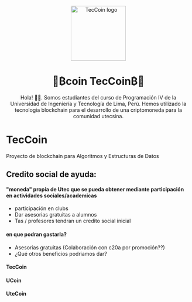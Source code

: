 <!-- Image url format -->
<!-- https://github.com/Enriquefft/blockchain/blob/main/Readme/name.png?raw=true-->

<!-- Mejor compatibilidad -->
<a name="readme-top"></a>

<!-- PROJECT SHIELDS -->
<!-- [![displayed text][displayed image url]][link url] -->

<!-- logo y titulo -->
<div align="center">
  <a href="https://github.com/CS1103/proyecto-final-grupo-5-1">
    <img src="https://github.com/Enriquefft/blockchain/blob/main/Readme/logo.png?raw=true" alt="TecCoin logo" width="150" height="150">
  </a>
  <h1>🚀₿coin TecCoin₿🚀</h1>
  
  <p>
  Hola! 👨‍💻. Somos estudiantes del curso de Programación IV de la Universidad de Ingeniería y Tecnología de Lima, Perú.  
  Hemos utilizado la tecnologia blockchain para el desarrollo de una criptomoneda para la comunidad utecsina.
  </p>
</div>

# TecCoin
Proyecto de blockchain para Algoritmos y Estructuras de Datos

## Credito social de ayuda:

#### "moneda" propia de Utec que se pueda obtener mediante participación en actividades sociales/academicas

- participación en clubs
- Dar asesorias gratuitas a alumnos
- Tas / profesores tendran un credito social inicial

#### en que podran gastarla?
- Asesorias gratuitas (Colaboración con c20a por promoción??)
- ¿Qué otros beneficios podriamos dar?

#### TecCoin
#### UCoin
#### UteCoin
  
